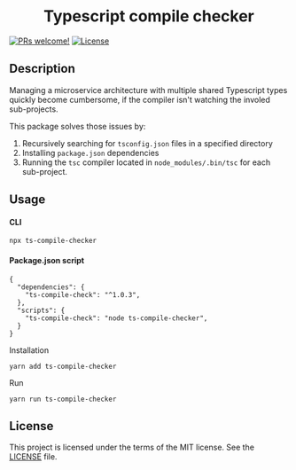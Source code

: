 <h1 align="center">
 Typescript compile checker
</h1>

[![PRs welcome!](https://img.shields.io/badge/PRs-welcome-brightgreen.svg)](https://github.com/matis-dk/ts-compile-checker/pulls)
[![License](https://img.shields.io/badge/license-MIT-green.svg?style=flat)](https://github.com/matis-dk/ts-compile-checker/blob/master/LICENSE)

## Description

Managing a microservice architecture with multiple shared Typescript types quickly become cumbersome, if the compiler isn't watching the involed sub-projects.

This package solves those issues by:

1. Recursively searching for `tsconfig.json` files in a specified directory
2. Installing `package.json` dependencies
3. Running the `tsc` compiler located in `node_modules/.bin/tsc` for each sub-project.

## Usage

#### CLI

```
npx ts-compile-checker
```

#### Package.json script

```
{
  "dependencies": {
    "ts-compile-check": "^1.0.3",
  },
  "scripts": {
    "ts-compile-check": "node ts-compile-checker",
  }
}
```

Installation

```
yarn add ts-compile-checker
```

Run

```
yarn run ts-compile-checker
```

## License

This project is licensed under the terms of the MIT license. See the [LICENSE](LICENSE) file.
